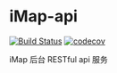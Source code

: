 # iMap-api
[![Build Status](https://travis-ci.org/HuangXiZhou/iMap-api.svg?branch=master)](https://travis-ci.org/HuangXiZhou/iMap-api)
[![codecov](https://codecov.io/gh/HuangXiZhou/iMap-api/branch/master/graph/badge.svg)](https://codecov.io/gh/HuangXiZhou/iMap-api)

iMap 后台 RESTful api 服务
